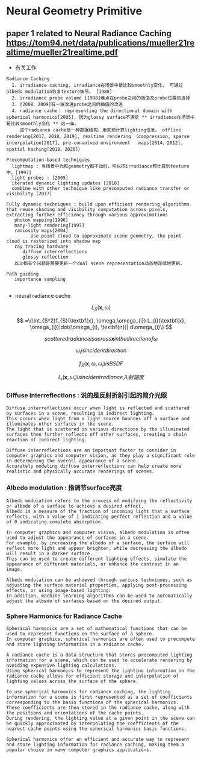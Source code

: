 # Neural Geometry Primitive

## paper 1 related to Neural Radiance Caching https://tom94.net/data/publications/mueller21realtime/mueller21realtime.pdf
- 有关工作
```
Radiance Caching
  1. irradiance caching, irradiance在场景中是比较smoothly变化， 可通过albedo modulation恢复texture细节。 [1988]
  2. irradiance probe volume [1998]难点在probe之间的插值及probe位置的选择
  3. [2008、2009]有一波改进probe之间的插值的改进
  4. radiance cache： representing the directional domain with spherical harmonics[2005], 因为glossy surface不满足 ** irradiance在场景中是比较smoothly变化 ** 这一条。 
     这个radiance cache是一种数据结构，用来预计算lighting信息。 offline rendering[2017、2018、2019], realtime rendering （compression, sparse interpolation[2017], pre-convolved environment   maps[2014、2012], spatial hashing[2018、2020]）
```
```
Precomputation-based techniques
  lightmap : 当场景中光和geometry都不动时，可以把irradiance预计算到texture中。[1997]
  light probes : [2005]
  iterated dynamic lighting updates [2010]
  combine with other technique like precomputed radiance transfer or visibility [2017]
```
```
Fully dynamic techniques : build upon efficient rendering algorithms that reuse shading and visibility computation across pixels, extracting further efficiency through various approximations
   photon mapping[1996]
   many-light rendering[1997]
   radiosity maps[2004]
         Use point cloud to approximate scene geometry, the point cloud is rasterized into shadow map
   ray tracing hardware
      diffuse interreflections
      glossy reflection
   以上都有个问题是需要更新一个dual scene representation动态地连续地更新。   

```
```
Path guiding
   importance sampling
```
```

```

- neural radiance cache

$$
\textit{L}_{S}\left(\textbf{x}, \omega\right)
$$


$$
=\(\int_{S^2}f_{S}(\textbf{x}, \omega,\omega_{i}) L_{i}(\textbf{x}, \omega_{i})|dot(\omega_{i}, \textbf{n})| d\omega_{i}\)
$$


$$
scattered radiance is across \textbf{x} in the direction of \omega
$$

$$
\omega_{i} is incident direction
$$

$$
f_{S}(\textbf{x}, \omega,\omega_{i}) is BSDF
$$

$$
L_{i}(\textbf{x}, \omega_{i}) is incident radiance入射辐度
$$



### Diffuse interreflections : 说的是反射折射引起的简介光照
```
Diffuse interreflections occur when light is reflected and scattered by surfaces in a scene, resulting in indirect lighting. 
This occurs when light from a light source bounces off a surface and illuminates other surfaces in the scene. 
The light that is scattered in various directions by the illuminated surfaces then further reflects off other surfaces, creating a chain reaction of indirect lighting.

Diffuse interreflections are an important factor to consider in computer graphics and computer vision, as they play a significant role in determining the overall appearance of a scene. 
Accurately modeling diffuse interreflections can help create more realistic and physically accurate renderings of scenes.
```



### Albedo modulation : 指调节surface亮度
```
Albedo modulation refers to the process of modifying the reflectivity or albedo of a surface to achieve a desired effect. 
Albedo is a measure of the fraction of incoming light that a surface reflects, with a value of 1 indicating perfect reflection and a value of 0 indicating complete absorption.

In computer graphics and computer vision, albedo modulation is often used to adjust the appearance of surfaces in a scene.
For example, by increasing the albedo of a surface, the surface will reflect more light and appear brighter, while decreasing the albedo will result in a darker surface. 
This can be used to create different lighting effects, simulate the appearance of different materials, or enhance the contrast in an image.

Albedo modulation can be achieved through various techniques, such as adjusting the surface material properties, applying post-processing effects, or using image-based lighting. 
In addition, machine learning algorithms can be used to automatically adjust the albedo of surfaces based on the desired output.

```


### Sphere Harmonics for Radiance Cache 
```
Spherical harmonics are a set of mathematical functions that can be used to represent functions on the surface of a sphere.
In computer graphics, spherical harmonics are often used to precompute and store lighting information in a radiance cache.

A radiance cache is a data structure that stores precomputed lighting information for a scene, which can be used to accelerate rendering by avoiding expensive lighting calculations.
Using spherical harmonics to represent the lighting information in the radiance cache allows for efficient storage and interpolation of lighting values across the surface of the sphere.

To use spherical harmonics for radiance caching, the lighting information for a scene is first represented as a set of coefficients corresponding to the basis functions of the spherical harmonics.
These coefficients are then stored in the radiance cache, along with the positions and orientations of the cache points.
During rendering, the lighting value at a given point in the scene can be quickly approximated by interpolating the coefficients of the nearest cache points using the spherical harmonics basis functions.

Spherical harmonics offer an efficient and accurate way to represent and store lighting information for radiance caching, making them a popular choice in many computer graphics applications.
```
